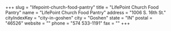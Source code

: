 +++
slug = "lifepoint-church-food-pantry"
title = "LifePoint Church Food Pantry"
name = "LifePoint Church Food Pantry"
address = "1006 S. 16th St."
cityIndexKey = "city-in-goshen"
city = "Goshen"
state = "IN"
postal = "46526"
website = ""
phone = "574 533-1191"
fax = ""
+++
